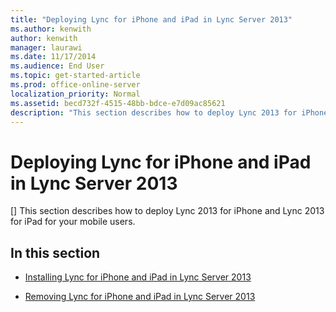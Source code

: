 ```yaml
---
title: "Deploying Lync for iPhone and iPad in Lync Server 2013"
ms.author: kenwith
author: kenwith
manager: laurawi
ms.date: 11/17/2014
ms.audience: End User
ms.topic: get-started-article
ms.prod: office-online-server
localization_priority: Normal
ms.assetid: becd732f-4515-48bb-bdce-e7d09ac85621
description: "This section describes how to deploy Lync 2013 for iPhone and Lync 2013 for iPad for your mobile users."
---
```


# Deploying Lync for iPhone and iPad in Lync Server 2013
[]
This section describes how to deploy Lync 2013 for iPhone and Lync 2013 for iPad for your mobile users. 
  
## In this section

- [Installing Lync for iPhone and iPad in Lync Server 2013](installing-lync-for-iphone-and-ipad.md)
    
- [Removing Lync for iPhone and iPad in Lync Server 2013](removing-lync-for-iphone-and-ipad.md)
    

